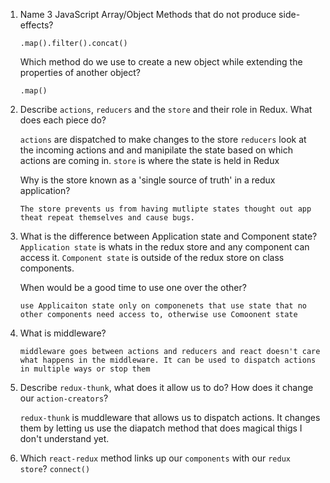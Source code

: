 1.  Name 3 JavaScript Array/Object Methods that do not produce side-effects?

    `.map().filter().concat()`

    Which method do we use to create a new object while extending the properties of another object?

    `.map()`

2.  Describe `actions`, `reducers` and the `store` and their role in Redux. What does each piece do?

    `actions` are dispatched to make changes to the store
    `reducers` look at the incoming actions and and manipilate the state based on which actions are coming in.
    `store` is where the state is held in Redux

    Why is the store known as a 'single source of truth' in a redux application?

    `The store prevents us from having mutlipte states thought out app theat repeat themselves and cause bugs.`

3)  What is the difference between Application state and Component state?
    `Application state` is whats in the redux store and any component can access it.
    `Component state` is outside of the redux store on class components.

    When would be a good time to use one over the other?

    `use Applicaiton state only on componenets that use state that no other components need access to, otherwise use Comoonent state`

4.  What is middleware?

    `middleware goes between actions and reducers and react doesn't care what happens in the middleware. It can be used to dispatch actions in multiple ways or stop them`

5.  Describe `redux-thunk`, what does it allow us to do? How does it change our `action-creators`?

    `redux-thunk` is muddleware that allows us to dispatch actions. It changes them by letting us use the diapatch method that does magical thigs I don't understand yet.

6.  Which `react-redux` method links up our `components` with our `redux store`?
    `connect()`
